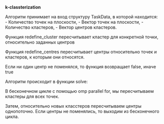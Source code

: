 **k-classterization**

Алгоритм принимает на вход структуру TaskData, в которой находится:
    - Количество точек на плоскости,
    - Вектор точек на плоскости,
    - Количество кластеров,
    - Вектор центров кластеров.


Функция redefine_cluster пересчитывает кластер для конкретной точки, относительно заданных центров


Функция redefine_centres пересчитывает центры относительно точек и кластеров, к которым они относятся.

Если ни один центр не поменялся, то функция возвращает false, иначе true


Алгоритм происходит в функции solve:

В бесконечном цикле с помощью omp parallel for, мы пересчитываем кластеры для всех точек.

Затем, относительно новых класстеров пересчитываем центры однопоточно. Если центры не поменялись, то выходим из бесконечного цикла.
